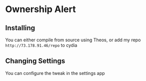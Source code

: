 # Ownership Alert

## Installing

You can either compile from source using Theos, or add my repo ```http://73.178.91.46/repo``` to cydia

## Changing Settings

You can configure the tweak in the settings app

